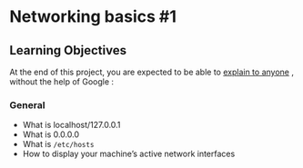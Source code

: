 # Networking basics #1

## Learning Objectives
At the end of this project, you are expected to be able to  [explain to anyone](https://intranet.hbtn.io/rltoken/uKUo9khaCQlS8vVxhZQXiQ) 
 ,  without the help of Google :
### General
* What is localhost/127.0.0.1
* What is 0.0.0.0
* What is  ` /etc/hosts ` 
* How to display your machine’s active network interfaces
